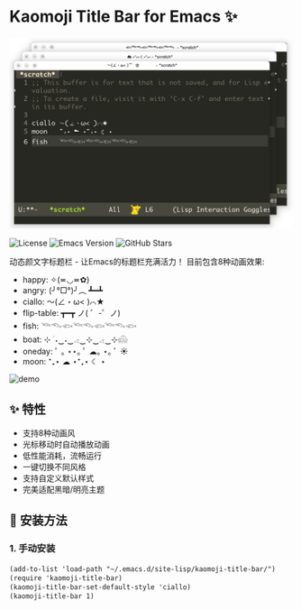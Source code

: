 # Kaomoji Title Bar for Emacs ✨

![demo](https://github.com/ShaoChenHeng/kaomoji-title-bar/blob/main/screenshot/demo.png)

![License](https://img.shields.io/badge/license-MIT-blue)
![Emacs Version](https://img.shields.io/badge/Emacs-26.1%2B-brightgreen)
![GitHub Stars](https://img.shields.io/github/stars/shaochenheng/kaomoji-title-bar?style=social)

动态颜文字标题栏 - 让Emacs的标题栏充满活力！
目前包含8种动画效果:

- happy: ✧(≖◡≖✿)
- angry: (╯°□°)╯︵ ┻━┻
- ciallo: ～(∠・ω< )⌒★
- flip-table: ┳━┳ ノ( ゜-゜ノ)
- fish: 𓆝𓆞𓆟𓆝𓆞𓆟𓆝𓆞𓆟
- boat: ⊹ ࣪ ˖‿˖‿𓂁‿⊹‿𓂁‿⊹𓊝
- oneday: ﾟ ｡ ⋆⋆｡ ﾟ ☁︎｡ ⋆｡ ﾟ ☀︎
- moon: ⁺₊⋆ ☁︎ ⋆⁺₊⋆ ☾ ⋆


![demo](https://github.com/shaochenheng/kaomoji-title-bar/screenshot/demo.png) 

## ✨ 特性

- 支持8种动画风
- 光标移动时自动播放动画
- 低性能消耗，流畅运行
- 一键切换不同风格
- 支持自定义默认样式
- 完美适配黑暗/明亮主题

## 🚀 安装方法

### 1. 手动安装
```elisp
(add-to-list 'load-path "~/.emacs.d/site-lisp/kaomoji-title-bar/")
(require 'kaomoji-title-bar)
(kaomoji-title-bar-set-default-style 'ciallo)
(kaomoji-title-bar 1)
```
